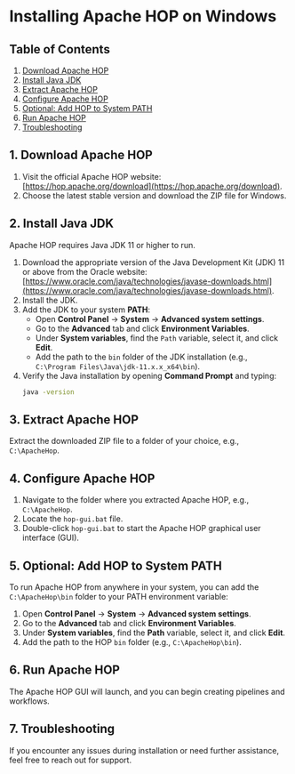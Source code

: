 
# Installing Apache HOP on Windows

## Table of Contents
1. [Download Apache HOP](#1-download-apache-hop)
2. [Install Java JDK](#2-install-java-jdk)
3. [Extract Apache HOP](#3-extract-apache-hop)
4. [Configure Apache HOP](#4-configure-apache-hop)
5. [Optional: Add HOP to System PATH](#5-optional-add-hop-to-system-path)
6. [Run Apache HOP](#6-run-apache-hop)
7. [Troubleshooting](#7-troubleshooting)

## 1. Download Apache HOP

1. Visit the official Apache HOP website: [https://hop.apache.org/download](https://hop.apache.org/download).
2. Choose the latest stable version and download the ZIP file for Windows.

## 2. Install Java JDK

Apache HOP requires Java JDK 11 or higher to run.

1. Download the appropriate version of the Java Development Kit (JDK) 11 or above from the Oracle website: [https://www.oracle.com/java/technologies/javase-downloads.html](https://www.oracle.com/java/technologies/javase-downloads.html).
2. Install the JDK.
3. Add the JDK to your system **PATH**:
   - Open **Control Panel** → **System** → **Advanced system settings**.
   - Go to the **Advanced** tab and click **Environment Variables**.
   - Under **System variables**, find the `Path` variable, select it, and click **Edit**.
   - Add the path to the `bin` folder of the JDK installation (e.g., `C:\Program Files\Java\jdk-11.x.x_x64\bin`).
4. Verify the Java installation by opening **Command Prompt** and typing:
   ```bash
   java -version
   ```

## 3. Extract Apache HOP

Extract the downloaded ZIP file to a folder of your choice, e.g., `C:\ApacheHop`.

## 4. Configure Apache HOP

1. Navigate to the folder where you extracted Apache HOP, e.g., `C:\ApacheHop`.
2. Locate the `hop-gui.bat` file.
3. Double-click `hop-gui.bat` to start the Apache HOP graphical user interface (GUI).

## 5. Optional: Add HOP to System PATH

To run Apache HOP from anywhere in your system, you can add the `C:\ApacheHop\bin` folder to your PATH environment variable:

1. Open **Control Panel** → **System** → **Advanced system settings**.
2. Go to the **Advanced** tab and click **Environment Variables**.
3. Under **System variables**, find the **Path** variable, select it, and click **Edit**.
4. Add the path to the HOP `bin` folder (e.g., `C:\ApacheHop\bin`).

## 6. Run Apache HOP

The Apache HOP GUI will launch, and you can begin creating pipelines and workflows.

## 7. Troubleshooting

If you encounter any issues during installation or need further assistance, feel free to reach out for support.
